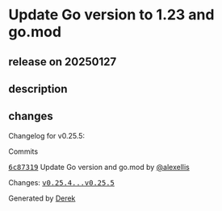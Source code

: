 # Update Go version to 1.23 and go.mod

## release on 20250127
## description
## changes
Changelog for v0.25.5:

Commits  

<a class="commit-link" data-hovercard-type="commit" data-hovercard-url="https://github.com/openfaas/faas-provider/commit/6c87319148cec67d7b971bc7c9f61d55d06beeb2/hovercard" href="https://github.com/openfaas/faas-provider/commit/6c87319148cec67d7b971bc7c9f61d55d06beeb2"><tt>6c87319</tt></a> Update Go version and go.mod by <a class="user-mention notranslate" data-hovercard-type="user" data-hovercard-url="/users/alexellis/hovercard" data-octo-click="hovercard-link-click" data-octo-dimensions="link_type:self" href="https://github.com/alexellis">@alexellis</a>

Changes: <a class="commit-link" href="https://github.com/openfaas/faas-provider/compare/v0.25.4...v0.25.5"><tt>v0.25.4...v0.25.5</tt></a>

Generated by <a href="https://github.com/alexellis/derek/">Derek</a>

